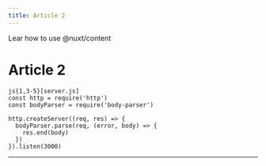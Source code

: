 ```yaml
---
title: Article 2
---
```


Lear how to use @nuxt/content
<!--more-->
# Article 2

```
js{1,3-5}[server.js]
const http = require('http')
const bodyParser = require('body-parser')

http.createServer((req, res) => {
  bodyParser.parse(req, (error, body) => {
    res.end(body)
  })
}).listen(3000)
```

---
